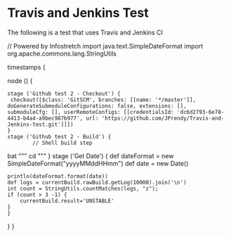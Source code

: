 # Travis and Jenkins Test

The following is a test that uses Travis and Jenkins CI

// Powered by Infostretch 
import java.text.SimpleDateFormat
import org.apache.commons.lang.StringUtils


timestamps {

node () {

	stage ('Github test 2 - Checkout') {
 	 checkout([$class: 'GitSCM', branches: [[name: '*/master']], doGenerateSubmoduleConfigurations: false, extensions: [], submoduleCfg: [], userRemoteConfigs: [[credentialsId: 'dc6d2793-6e78-4413-b4a4-a9bec987b977', url: 'https://github.com/JPrendy/Travis-and-Jenkins-test.git']]]) 
	}
	stage ('Github test 2 - Build') {
 			// Shell build step
bat """ 
cd
 """ 
	}
	stage ('Get Date') {
            def dateFormat = new SimpleDateFormat("yyyyMMddHHmm")
    def date = new Date()

    println(dateFormat.format(date))
    def logs = currentBuild.rawBuild.getLog(10000).join('\n')
    int count = StringUtils.countMatches(logs, "z");
    if (count > 3 -1) {
        currentBuild.result='UNSTABLE'
    }
	}
}
}

